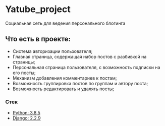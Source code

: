# Yatube_project

Социальная сеть для ведения персонального блогинга

## Что есть в проекте:
* Система авторизации пользователя;
* Главная страница, содержащая набор постов с разбивкой на страницы;
* Персональная страница пользователя, с возможность подписки на его посты;
* Механизм добавления комментариев к постам;
* Возможность группировка постов по группам и автору поста;
* Возможность редактировать и удалять посты;

### Стек
* [Python: 3.8.5](https://www.python.org/)
* [Django: 2.2.9](https://www.djangoproject.com/)

